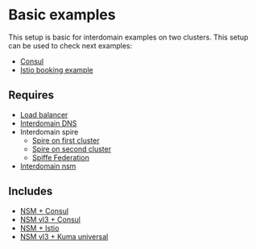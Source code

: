 # Basic examples

This setup is basic for interdomain examples on two clusters. This setup can be used to check next examples: 
- [Consul](./nsm_consul)
- [Istio booking example](./nsm_istio_booking)

## Requires

- [Load balancer](./loadbalancer)
- [Interdomain DNS](./dns)
- Interdomain spire
    - [Spire on first cluster](../spire/cluster1)
    - [Spire on second cluster](../spire/cluster2)
    - [Spiffe Federation](./spiffe_federation)
- [Interdomain nsm](./nsm)


## Includes

- [NSM + Consul](./nsm_consul)
- [NSM vl3 + Consul](./nsm_consul_vl3)
- [NSM + Istio](./nsm_istio)
- [NSM vl3 + Kuma universal](nsm_kuma_universal_vl3)


